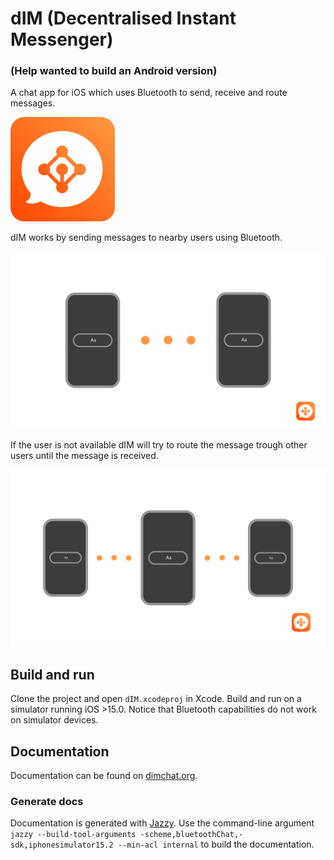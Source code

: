 # dIM (Decentralised Instant Messenger)

### (Help wanted to build an Android version)

A chat app for iOS which uses Bluetooth to send, receive and route messages.

![icon](./images/icon.png "dIM")


dIM works by sending messages to nearby users using Bluetooth.

![local](./images/local.png)

If the user is not available dIM will try to route the message trough other users until the message is received.

![local](./images/relay.png)

## Build and run
Clone the project and open `dIM.xcodeproj` in Xcode. Build and run on
a simulator running iOS >15.0. Notice that Bluetooth capabilities do not work
on simulator devices.

## Documentation
Documentation can be found on [dimchat.org](https://www.dimchat.org).

### Generate docs
Documentation is generated with [Jazzy](https://github.com/realm/jazzy). Use
the command-line argument `jazzy --build-tool-arguments
-scheme,bluetoothChat,-sdk,iphonesimulator15.2 --min-acl internal` to build the
documentation.
